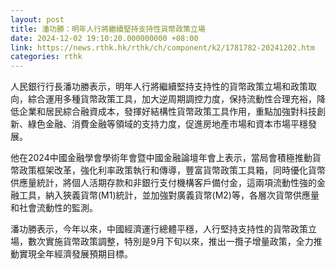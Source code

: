 ```yaml
---
layout: post
title: 潘功勝：明年人行將繼續堅持支持性貨幣政策立場
date: 2024-12-02 19:10:20.000000000 +08:00
link: https://news.rthk.hk/rthk/ch/component/k2/1781782-20241202.htm
categories: rthk
---
```


人民銀行行長潘功勝表示，明年人行將繼續堅持支持性的貨幣政策立場和政策取向，綜合運用多種貨幣政策工具，加大逆周期調控力度，保持流動性合理充裕，降低企業和居民綜合融資成本，發揮好結構性貨幣政策工具作用，重點加強對科技創新、綠色金融、消費金融等領域的支持力度，促進房地產市場和資本市場平穩發展。

他在2024中國金融學會學術年會暨中國金融論壇年會上表示，當局會積極推動貨幣政策框架改革，強化利率政策執行和傳導，豐富貨幣政策工具箱，同時優化貨幣供應量統計，將個人活期存款和非銀行支付機構客戶備付金，這兩項流動性強的金融工具，納入狹義貨幣(M1)統計，並加強對廣義貨幣(M2)等，各層次貨幣供應量和社會流動性的監測。

潘功勝表示，今年以來，中國經濟運行總體平穩，人行堅持支持性的貨幣政策立場，數次實施貨幣政策調整，特別是9月下旬以來，推出一攬子增量政策，全力推動實現全年經濟發展預期目標。
